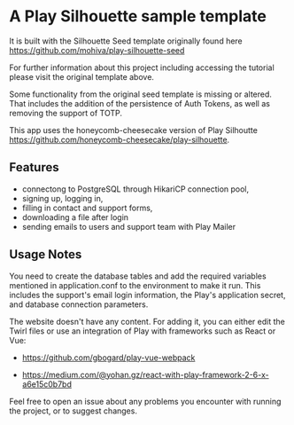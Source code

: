 # A Play Silhouette sample template 

It is built with the Silhouette Seed template originally found here https://github.com/mohiva/play-silhouette-seed

For further information about this project including accessing the tutorial please visit the original template above.

Some functionality from the original seed template is missing or altered. That includes the addition of the persistence of Auth Tokens, as well as removing the support of TOTP. 

This app uses the honeycomb-cheesecake version of Play Silhoutte https://github.com/honeycomb-cheesecake/play-silhouette.


## Features

-  connectong to PostgreSQL through HikariCP connection pool,
-  signing up, logging in, 
-  filling in contact and support forms, 
-  downloading a file after login
-  sending emails to users and support team with Play Mailer

## Usage Notes

You need to create the database tables and add the required variables mentioned in application.conf to the environment to make it run. This includes the support's email login information, the Play's application secret, and database connection parameters.

The website doesn't have any content. For adding it, you can either edit the Twirl files or use an integration of Play with frameworks such as React or Vue:

- https://github.com/gbogard/play-vue-webpack

- https://medium.com/@yohan.gz/react-with-play-framework-2-6-x-a6e15c0b7bd

Feel free to open an issue about any problems you encounter with running the project, or to suggest changes.

